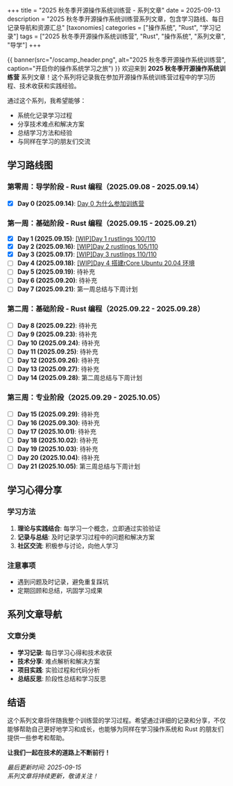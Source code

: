 +++
title = "2025 秋冬季开源操作系统训练营 - 系列文章"
date = 2025-09-13
description = "2025 秋冬季开源操作系统训练营系列文章，包含学习路线、每日记录导航和资源汇总"
[taxonomies]
categories = ["操作系统", "Rust", "学习记录"]
tags = ["2025 秋冬季开源操作系统训练营", "Rust", "操作系统", "系列文章", "导学"]
+++

{{ banner(src="/oscamp_header.png", alt="2025 秋冬季开源操作系统训练营", caption="开启你的操作系统学习之旅") }}
欢迎来到 **2025 秋冬季开源操作系统训练营** 系列文章！这个系列将记录我在参加开源操作系统训练营过程中的学习历程、技术收获和实践经验。

<!--more-->

通过这个系列，我希望能够：
- 系统化记录学习过程
- 分享技术难点和解决方案
- 总结学习方法和经验
- 与同样在学习的朋友们交流

## 学习路线图
### 第零周：导学阶段 - Rust 编程（2025.09.08 - 2025.09.14）
- [x] **Day 0 (2025.09.14)**: [Day 0 为什么参加训练营](/oscamp/oscamp-20250914/)

### 第一周：基础阶段 - Rust 编程（2025.09.15 - 2025.09.21）
- [x] **Day 1 (2025.09.15)**: [[WIP]Day 1 rustlings 100/110](/oscamp/oscamp-20250915/)
- [x] **Day 2 (2025.09.16)**: [[WIP]Day 2 rustlings 105/110](/oscamp/oscamp-20250916/)
- [x] **Day 3 (2025.09.17)**: [[WIP]Day 3 rustlings 110/110](/oscamp/oscamp-20250917/)
- [ ] **Day 4 (2025.09.18)**: [[WIP]Day 4 搭建rCore Ubuntu 20.04 环境](/oscamp/oscamp-20250918/)
- [ ] **Day 5 (2025.09.19)**: 待补充
- [ ] **Day 6 (2025.09.20)**: 待补充
- [ ] **Day 7 (2025.09.21)**: 第一周总结与下周计划

### 第二周：基础阶段 - Rust 编程（2025.09.22 - 2025.09.28）
- [ ] **Day 8 (2025.09.22)**: 待补充
- [ ] **Day 9 (2025.09.23)**: 待补充
- [ ] **Day 10 (2025.09.24)**: 待补充
- [ ] **Day 11 (2025.09.25)**: 待补充
- [ ] **Day 12 (2025.09.26)**: 待补充
- [ ] **Day 13 (2025.09.27)**: 待补充
- [ ] **Day 14 (2025.09.28)**: 第二周总结与下周计划

### 第三周：专业阶段（2025.09.29 - 2025.10.05）
- [ ] **Day 15 (2025.09.29)**: 待补充
- [ ] **Day 16 (2025.09.30)**: 待补充
- [ ] **Day 17 (2025.10.01)**: 待补充
- [ ] **Day 18 (2025.10.02)**: 待补充
- [ ] **Day 19 (2025.10.03)**: 待补充
- [ ] **Day 20 (2025.10.04)**: 待补充
- [ ] **Day 21 (2025.10.05)**: 第三周总结与下周计划

## 学习心得分享

### 学习方法
1. **理论与实践结合**: 每学习一个概念，立即通过实验验证
2. **记录与总结**: 及时记录学习过程中的问题和解决方案
3. **社区交流**: 积极参与讨论，向他人学习

### 注意事项
- 遇到问题及时记录，避免重复踩坑
- 定期回顾和总结，巩固学习成果

## 系列文章导航

### 文章分类
- **学习记录**: 每日学习心得和技术收获
- **技术分享**: 难点解析和解决方案
- **项目实践**: 实验过程和代码分析
- **总结反思**: 阶段性总结和学习反思

## 结语

这个系列文章将伴随我整个训练营的学习过程。希望通过详细的记录和分享，不仅能够帮助自己更好地学习和成长，也能够为同样在学习操作系统和 Rust 的朋友们提供一些参考和帮助。

**让我们一起在技术的道路上不断前行！**

*最后更新时间: 2025-09-15*  
*系列文章将持续更新，敬请关注！*
